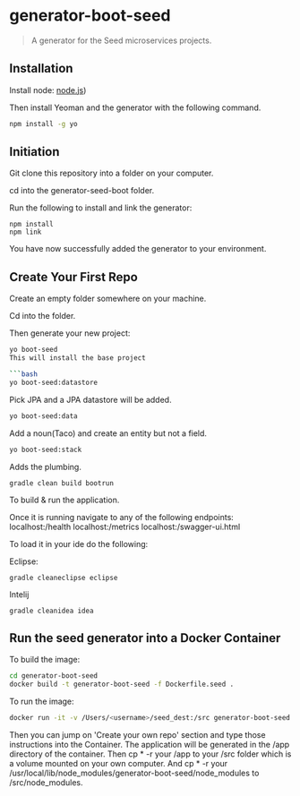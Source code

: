 # generator-boot-seed

> A generator for the Seed microservices projects.

## Installation
Install node: [node.js](https://nodejs.org/))

Then install Yeoman and the generator with the following command.

```bash
npm install -g yo
```

## Initiation

Git clone this repository into a folder on your computer.

cd into the generator-seed-boot folder.

Run the following to install and link the generator:
```
npm install
npm link
```

You have now successfully added the generator to your environment.

## Create Your First Repo

Create an empty folder somewhere on your machine.

Cd into the folder.

Then generate your new project:

```bash
yo boot-seed
This will install the base project

```bash
yo boot-seed:datastore
```
Pick JPA and a JPA datastore will be added.

```bash
yo boot-seed:data 
```
Add a noun(Taco) and create an entity but not a field.

```bash
yo boot-seed:stack
```
Adds the plumbing. 

```
gradle clean build bootrun
```
To build & run the application.


Once it is running navigate to any of the following endpoints:
localhost:<PORT>/health
localhost:<PORT>/metrics
localhost:<PORT>/swagger-ui.html

To load it in your ide do the following:

Eclipse:
```
gradle cleaneclipse eclipse
```

Intelij
```
gradle cleanidea idea
```

## Run the seed generator into a Docker Container
To build the image:

```bash
cd generator-boot-seed
docker build -t generator-boot-seed -f Dockerfile.seed .
```

To run the image:
```bash
docker run -it -v /Users/<username>/seed_dest:/src generator-boot-seed:latest /bin/bash
```

Then you can jump on 'Create your own repo' section and type those instructions into the Container.
The application will be generated in the /app directory of the container. 
Then cp * -r your /app to your /src folder which is a volume mounted on your own computer.
And cp * -r your /usr/local/lib/node_modules/generator-boot-seed/node_modules to /src/node_modules.
